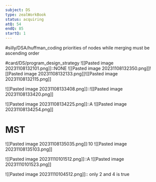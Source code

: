 ```yaml
---
subject: DS
type: zealWorkBook
status: acquiring
atQ: 54
endQ: 85
startQ: 1
---
```

#silly/DSA/huffman_coding priorities of nodes while merging must be ascending order


#card/DS/program_design_strategy
![[Pasted image 20231108132101.png]]::NONE ![[Pasted image 20231108132350.png]]![[Pasted image 20231108132133.png]]![[Pasted image 20231108132115.png]]

![[Pasted image 20231108133408.png]]::![[Pasted image 20231108133420.png]]

![[Pasted image 20231108134225.png]]::A ![[Pasted image 20231108134254.png]]

# MST
![[Pasted image 20231108135035.png]]:10 ![[Pasted image 20231108135103.png]]

![[Pasted image 20231110101512.png]]::A ![[Pasted image 20231110101523.png]]

![[Pasted image 20231110104512.png]]:: only 2 and 4 is true

